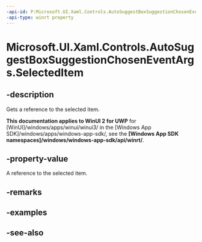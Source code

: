 ```yaml
---
-api-id: P:Microsoft.UI.Xaml.Controls.AutoSuggestBoxSuggestionChosenEventArgs.SelectedItem
-api-type: winrt property
---
```


<!-- Property syntax
public object SelectedItem { get; }
-->

# Microsoft.UI.Xaml.Controls.AutoSuggestBoxSuggestionChosenEventArgs.SelectedItem

## -description
Gets a reference to the selected item.

**This documentation applies to WinUI 2 for UWP** for [WinUI]/windows/apps/winui/winui3/ in the [Windows App SDK]/windows/apps/windows-app-sdk/, see the **[Windows App SDK namespaces]/windows/windows-app-sdk/api/winrt/**.

## -property-value
A reference to the selected item.

## -remarks

## -examples

## -see-also

